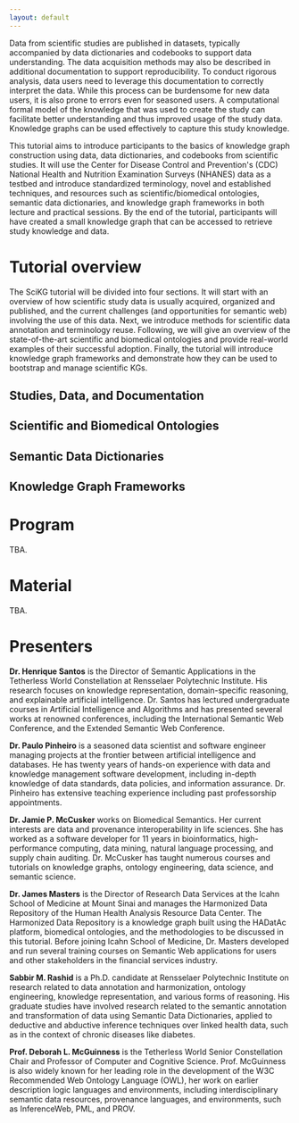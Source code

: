 ```yaml
---
layout: default
---
```


Data from scientific studies are published in datasets, typically accompanied by data dictionaries and codebooks to support data understanding. The data acquisition methods may also be described in additional documentation to support reproducibility. To conduct rigorous analysis, data users need to leverage this documentation to correctly interpret the data. While this process can be burdensome for new data users, it is also prone to errors even for seasoned users. A computational formal model of the knowledge that was used to create the study can facilitate better understanding and thus improved usage of the study data. Knowledge graphs can be used effectively to capture this study knowledge.

This tutorial aims to introduce participants to the basics of knowledge graph construction using data, data dictionaries, and codebooks from scientific studies. It will use the Center for Disease Control and Prevention's (CDC) National Health and Nutrition Examination Surveys (NHANES) data as a testbed and introduce standardized terminology, novel and established techniques, and resources such as scientific/biomedical ontologies, semantic data dictionaries, and knowledge graph frameworks in both lecture and practical sessions. By the end of the tutorial, participants will have created a small knowledge graph that can be accessed to retrieve study knowledge and data.

# Tutorial overview

The SciKG tutorial will be divided into four sections. It will start with an overview of how scientific study data is usually acquired, organized and published, and the current challenges (and opportunities for semantic web) involving the use of this data. Next, we introduce methods for scientific data annotation and terminology reuse. Following, we will give an overview of the state-of-the-art scientific and biomedical ontologies and provide real-world examples of their successful adoption. Finally, the tutorial will introduce knowledge graph frameworks and demonstrate how they can be used to bootstrap and manage scientific KGs.

## Studies, Data, and Documentation

## Scientific and Biomedical Ontologies

## Semantic Data Dictionaries

## Knowledge Graph Frameworks

# Program

TBA.

# Material

TBA.

# Presenters

**Dr. Henrique Santos** is the Director of Semantic Applications in the Tetherless World Constellation at Rensselaer Polytechnic Institute. His research focuses on knowledge representation, domain-specific reasoning, and explainable artificial intelligence. Dr. Santos has lectured undergraduate courses in Artificial Intelligence and Algorithms and has presented several works at renowned conferences, including the International Semantic Web Conference, and the Extended Semantic Web Conference.

**Dr. Paulo Pinheiro** is a seasoned data scientist and software engineer managing projects at the frontier between artificial intelligence and databases. He has twenty years of hands-on experience with data and knowledge management software development, including in-depth knowledge of data standards, data policies, and information assurance. Dr. Pinheiro has extensive teaching experience including past professorship appointments.

**Dr. Jamie P. McCusker** works on Biomedical Semantics. Her current interests are data and provenance interoperability in life sciences. She has worked as a software developer for 11 years in bioinformatics, high-performance computing, data mining, natural language processing, and supply chain auditing. Dr. McCusker has taught numerous courses and tutorials on knowledge graphs, ontology engineering, data science, and semantic science.

**Dr. James Masters** is the Director of Research Data Services at the Icahn School of Medicine at Mount Sinai and manages the Harmonized Data Repository of the Human Health Analysis Resource Data Center. The Harmonized Data Repository is a knowledge graph built using the HADatAc platform, biomedical ontologies, and the methodologies to be discussed in this tutorial. Before joining Icahn School of Medicine, Dr. Masters developed and run several training courses on Semantic Web applications for users and other stakeholders in the financial services industry.

**Sabbir M. Rashid** is a Ph.D. candidate at Rensselaer Polytechnic Institute on research related to data annotation and harmonization, ontology engineering, knowledge representation, and various forms of reasoning. His graduate studies have involved research related to the semantic annotation and transformation of data using Semantic Data Dictionaries, applied to deductive and abductive inference techniques over linked health data, such as in the context of chronic diseases like diabetes.

**Prof. Deborah L. McGuinness** is the Tetherless World Senior Constellation Chair and Professor of Computer and Cognitive Science. Prof. McGuinness is also widely known for her leading role in the development of the W3C Recommended Web Ontology Language (OWL), her work on earlier description logic languages and environments, including interdisciplinary semantic data resources, provenance languages, and environments, such as InferenceWeb, PML, and PROV.